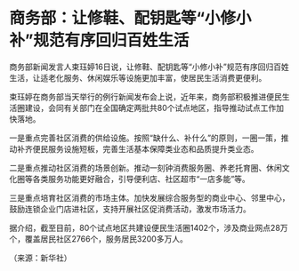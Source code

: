# 商务部：让修鞋、配钥匙等“小修小补”规范有序回归百姓生活

商务部新闻发言人束珏婷16日说，让修鞋、配钥匙等“小修小补”规范有序回归百姓生活，让适老化服务、休闲娱乐等设施更加丰富，使居民生活消费更便利。

束珏婷在商务部当天举行的例行新闻发布会上说，近年来，商务部积极推进便民生活圈建设，会同有关部门在全国确定两批共80个试点地区，指导推动试点工作加快落地。

一是重点完善社区消费的供给设施。按照“缺什么、补什么”的原则，一圈一策，推动补齐便民服务设施短板，完善生活基本保障类业态和品质提升类业态。

二是重点推动社区消费的场景创新。推动一刻钟消费服务圈、养老托育圈、休闲文化圈等各类服务功能更好融合，引导便利店、社区超市“一店多能”等。

三是重点培育社区消费的市场主体。加快发展综合服务型的商业中心、邻里中心，鼓励连锁企业门店进社区，支持开展社区促消费活动，激发市场活力。

据介绍，截至目前，80个试点地区共建设便民生活圈1402个，涉及商业网点28万个，覆盖居民社区2766个，服务居民3200多万人。

（来源：新华社）

